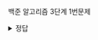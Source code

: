 백준 알고리즘 3단계 1번문제



<details>
   <summary> 정답 </summary>
   <div markdown= "1">
   ![image](https://user-images.githubusercontent.com/61142803/121348255-1703c380-c963-11eb-8c84-ceeff7311696.png)
   </div>
   </details>
